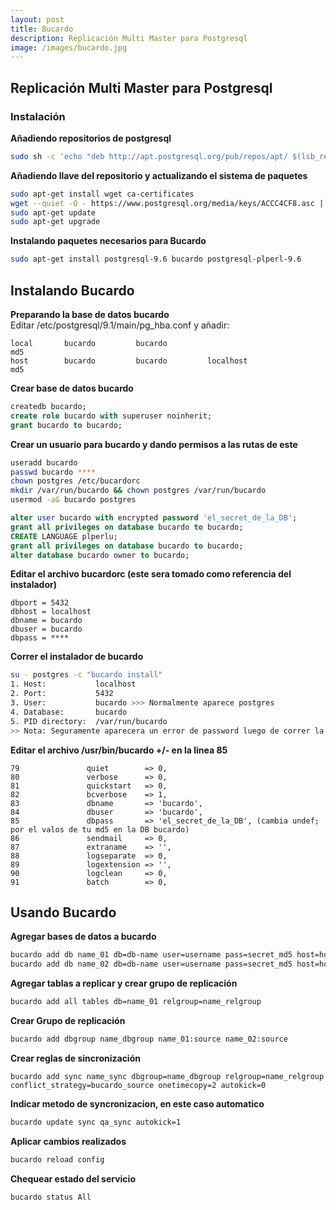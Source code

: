 ```yaml
---
layout: post
title: Bucardo
description: Replicación Multi Master para Postgresql
image: /images/bucardo.jpg
---
```

## Replicación Multi Master para Postgresql ##


### Instalación ###

**Añadiendo repositorios de postgresql**
```bash
sudo sh -c 'echo "deb http://apt.postgresql.org/pub/repos/apt/ $(lsb_release -cs)-pgdg main" > /etc/apt/sources.list.d/pgdg.list'
```

**Añadiendo llave del repositorio y actualizando el sistema de paquetes**  
 ```bash
 sudo apt-get install wget ca-certificates
 wget --quiet -O - https://www.postgresql.org/media/keys/ACCC4CF8.asc | sudo apt-key add -
 sudo apt-get update
 sudo apt-get upgrade
 ```

**Instalando paquetes necesarios para Bucardo**
```bash
sudo apt-get install postgresql-9.6 bucardo postgresql-plperl-9.6
```

## Instalando Bucardo ##

**Preparando la base de datos bucardo**  
Editar /etc/postgresql/9.1/main/pg_hba.conf y añadir:
```vim
local   	bucardo         bucardo                                 md5  
host		bucardo			bucardo			localhost				md5  
```

**Crear base de datos bucardo**  
```sql
createdb bucardo;
create role bucardo with superuser noinherit;
grant bucardo to bucardo;
```

**Crear un usuario para bucardo y dando permisos a las rutas de este**  
```bash
useradd bucardo
passwd bucardo ****
chown postgres /etc/bucardorc
mkdir /var/run/bucardo && chown postgres /var/run/bucardo
usermod -aG bucardo postgres
```
```sql
alter user bucardo with encrypted password 'el_secret_de_la_DB';
grant all privileges on database bucardo to bucardo;
CREATE LANGUAGE plperlu;
grant all privileges on database bucardo to bucardo;
alter database bucardo owner to bucardo;
```

**Editar el archivo bucardorc (este sera tomado como referencia del instalador)**  
```vim
dbport = 5432  
dbhost = localhost  
dbname = bucardo  
dbuser = bucardo  
dbpass = ****  
```

**Correr el instalador de bucardo**  
```bash
su - postgres -c "bucardo install"
1. Host:           localhost  
2. Port:           5432  
3. User:           bucardo >>> Normalmente aparece postgres  
4. Database:       bucardo  
5. PID directory:  /var/run/bucardo  
>> Nota: Seguramente aparecera un error de password luego de correr la instalación, antes de darte dolores de cabeza, verifica el siguiente paso y ejecuta ***bucardo status***  
```

**Editar el archivo /usr/bin/bucardo +/- en la linea 85**  
```vim
79               quiet        => 0,
80               verbose      => 0,  
81               quickstart   => 0,  
82               bcverbose    => 1,  
83               dbname       => 'bucardo',  
84               dbuser       => 'bucardo',  
85               dbpass       => 'el_secret_de_la_DB', (cambia undef; por el valos de tu md5 en la DB bucardo)  
86               sendmail     => 0,  
87               extraname    => '',  
88               logseparate  => 0,  
89               logextension => '',  
90               logclean     => 0,
91               batch        => 0,
```

## Usando Bucardo ##

**Agregar bases de datos a bucardo**
```bash
bucardo add db name_01 db=db-name user=username pass=secret_md5 host=hostname01
bucardo add db name_02 db=db-name user=username pass=secret_md5 host=hostname02
```

**Agregar tablas a replicar y crear grupo de replicación**  
```bash
bucardo add all tables db=name_01 relgroup=name_relgroup
```

**Crear Grupo de replicación**  
```bash
bucardo add dbgroup name_dbgroup name_01:source name_02:source
```

**Crear reglas de sincronización**  
```
bucardo add sync name_sync dbgroup=name_dbgroup relgroup=name_relgroup conflict_strategy=bucardo_source onetimecopy=2 autokick=0
```

**Indicar metodo de syncronizacion, en este caso automatico**  
```bash
bucardo update sync qa_sync autokick=1
```

**Aplicar cambios realizados**  
```bash
bucardo reload config
```

**Chequear estado del servicio**  
```bash
bucardo status All
```